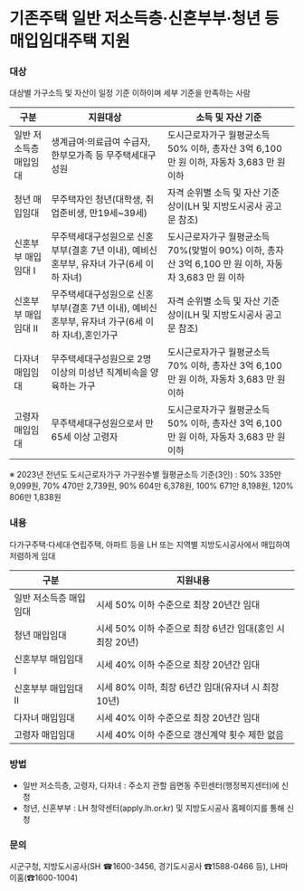 # 기존주택 일반 저소득층·신혼부부·청년 등 매입임대주택 지원

### 대상
대상별 가구소득 및 자산이 일정 기준 이하이며 세부 기준을 만족하는 사람

| 구분 | 지원대상 | 소득 및 자산 기준 |
|------|---------|------------------|
| 일반 저소득층 매입임대 | 생계급여·의료급여 수급자, 한부모가족 등 무주택세대구성원 | 도시근로자가구 월평균소득 50% 이하, 총자산 3억 6,100 만 원 이하, 자동차 3,683 만 원 이하 |
| 청년 매입임대 | 무주택자인 청년(대학생, 취업준비생, 만19세~39세) | 자격 순위별 소득 및 자산 기준 상이(LH 및 지방도시공사 공고문 참조) |
| 신혼부부 매입임대 Ⅰ | 무주택세대구성원으로 신혼부부(결혼 7년 이내), 예비신혼부부, 유자녀 가구(6세 이하 자녀) | 도시근로자가구 월평균소득 70%(맞벌이 90%) 이하, 총자산 3억 6,100 만 원 이하, 자동차 3,683 만 원 이하 |
| 신혼부부 매입임대 Ⅱ | 무주택세대구성원으로 신혼부부(결혼 7년 이내), 예비신혼부부, 유자녀 가구(6세 이하 자녀),혼인가구 | 자격 순위별 소득 및 자산 기준 상이(LH 및 지방도시공사 공고문 참조) |
| 다자녀 매입임대 | 무주택세대구성원으로 2명 이상의 미성년 직계비속을 양육하는 가구 | 도시근로자가구 월평균소득 70% 이하, 총자산 3억 6,100 만 원 이하, 자동차 3,683 만 원 이하 |
| 고령자 매입임대 | 무주택세대구성원으로서 만 65세 이상 고령자 | 도시근로자가구 월평균소득 50% 이하, 총자산 3억 6,100 만 원 이하, 자동차 3,683 만 원 이하 |

※ 2023년 전년도 도시근로자가구 가구원수별 월평균소득 기준(3인) : 50% 335만 9,099원, 70% 470만 2,739원, 90% 604만 6,378원, 100% 671만 8,198원, 120% 806만 1,838원

### 내용
다가구주택·다세대·연립주택, 아파트 등을 LH 또는 지역별 지방도시공사에서 매입하여 저렴하게 임대

| 구분 | 지원내용 |
|------|---------|
| 일반 저소득층 매입임대 | 시세 50% 이하 수준으로 최장 20년간 임대 |
| 청년 매입임대 | 시세 50% 이하 수준으로 최장 6년간 임대(혼인 시 최장 20년) |
| 신혼부부 매입임대 Ⅰ | 시세 40% 이하 수준으로 최장 20년간 임대 |
| 신혼부부 매입임대 Ⅱ | 시세 80% 이하, 최장 6년간 임대(유자녀 시 최장 10년) |
| 다자녀 매입임대 | 시세 40% 이하 수준으로 최장 20년간 임대 |
| 고령자 매입임대 | 시세 40% 이하 수준으로 갱신계약 횟수 제한 없음 |

### 방법
* 일반 저소득층, 고령자, 다자녀 : 주소지 관할 읍면동 주민센터(행정복지센터)에 신청
* 청년, 신혼부부 : LH 청약센터(apply.lh.or.kr) 및 지방도시공사 홈페이지를 통해 신청 

### 문의
시군구청, 지방도시공사(SH ☎1600-3456, 경기도시공사 ☎1588-0466 등), LH마이홈(☎1600-1004)
